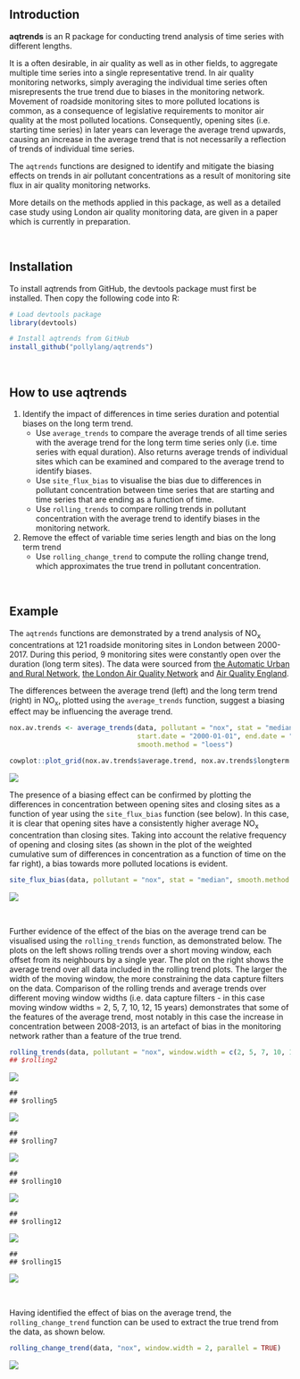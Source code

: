 
<!-- README.md is generated from README.Rmd. Please edit that file -->
Introduction
------------

**aqtrends** is an R package for conducting trend analysis of time series with different lengths.

It is a often desirable, in air quality as well as in other fields, to aggregate multiple time series into a single representative trend. In air quality monitoring networks, simply averaging the individual time series often misrepresents the true trend due to biases in the monitoring network. Movement of roadside monitoring sites to more polluted locations is common, as a consequence of legislative requirements to monitor air quality at the most polluted locations. Consequently, opening sites (i.e. starting time series) in later years can leverage the average trend upwards, causing an increase in the average trend that is not necessarily a reflection of trends of individual time series.

The `aqtrends` functions are designed to identify and mitigate the biasing effects on trends in air pollutant concentrations as a result of monitoring site flux in air quality monitoring networks.

More details on the methods applied in this package, as well as a detailed case study using London air quality monitoring data, are given in a paper which is currently in preparation.

   

Installation
------------

To install aqtrends from GitHub, the devtools package must first be installed. Then copy the following code into R:

``` r
# Load devtools package
library(devtools)

# Install aqtrends from GitHub
install_github("pollylang/aqtrends")
```

   

How to use aqtrends
-------------------

1.  Identify the impact of differences in time series duration and potential biases on the long term trend.
    -   Use `average_trends` to compare the average trends of all time series with the average trend for the long term time series only (i.e. time series with equal duration). Also returns average trends of individual sites which can be examined and compared to the average trend to identify biases.
    -   Use `site_flux_bias` to visualise the bias due to differences in pollutant concentration between time series that are starting and time series that are ending as a function of time.
    -   Use `rolling_trends` to compare rolling trends in pollutant concentration with the average trend to identify biases in the monitoring network.
2.  Remove the effect of variable time series length and bias on the long term trend
    -   Use `rolling_change_trend` to compute the rolling change trend, which approximates the true trend in pollutant concentration.

   

Example
-------

The `aqtrends` functions are demonstrated by a trend analysis of NO<sub>x</sub> concentrations at 121 roadside monitoring sites in London between 2000-2017. During this period, 9 monitoring sites were constantly open over the duration (long term sites). The data were sourced from [the Automatic Urban and Rural Network](https://uk-air.defra.gov.uk/networks/network-info?view=aurn), [the London Air Quality Network](https://www.londonair.org.uk/LondonAir/Default.aspx) and [Air Quality England](http://www.airqualityengland.co.uk/).

The differences between the average trend (left) and the long term trend (right) in NO<sub>x</sub>, plotted using the `average_trends` function, suggest a biasing effect may be influencing the average trend.

``` r
nox.av.trends <- average_trends(data, pollutant = "nox", stat = "median", 
                                start.date = "2000-01-01", end.date = "2017-12-31", data.capture = 90,
                                smooth.method = "loess")

cowplot::plot_grid(nox.av.trends$average.trend, nox.av.trends$longterm.trend, ncol = 2)
```

<img src="README-av_trends-1.png" style="display: block; margin: auto;" />

The presence of a biasing effect can be confirmed by plotting the differences in concentration between opening sites and closing sites as a function of year using the `site_flux_bias` function (see below). In this case, it is clear that opening sites have a consistently higher average NO<sub>x</sub> concentration than closing sites. Taking into account the relative frequency of opening and closing sites (as shown in the plot of the weighted cumulative sum of differences in concentration as a function of time on the far right), a bias towards more polluted locations is evident.

``` r
site_flux_bias(data, pollutant = "nox", stat = "median", smooth.method = "loess")$all
```

<img src="README-difference-1.png" style="display: block; margin: auto;" />

 

Further evidence of the effect of the bias on the average trend can be visualised using the `rolling_trends` function, as demonstrated below. The plots on the left shows rolling trends over a short moving window, each offset from its neighbours by a single year. The plot on the right shows the average trend over all data included in the rolling trend plots. The larger the width of the moving window, the more constraining the data capture filters on the data. Comparison of the rolling trends and average trends over different moving window widths (i.e. data capture filters - in this case moving window widths = 2, 5, 7, 10, 12, 15 years) demonstrates that some of the features of the average trend, most notably in this case the increase in concentration between 2008-2013, is an artefact of bias in the monitoring network rather than a feature of the true trend.

``` r
rolling_trends(data, pollutant = "nox", window.width = c(2, 5, 7, 10, 12, 15))
## $rolling2
```

<img src="README-rolling-1.png" style="display: block; margin: auto;" />

    ## 
    ## $rolling5

<img src="README-rolling-2.png" style="display: block; margin: auto;" />

    ## 
    ## $rolling7

<img src="README-rolling-3.png" style="display: block; margin: auto;" />

    ## 
    ## $rolling10

<img src="README-rolling-4.png" style="display: block; margin: auto;" />

    ## 
    ## $rolling12

<img src="README-rolling-5.png" style="display: block; margin: auto;" />

    ## 
    ## $rolling15

<img src="README-rolling-6.png" style="display: block; margin: auto;" />

 

Having identified the effect of bias on the average trend, the `rolling_change_trend` function can be used to extract the true trend from the data, as shown below.

``` r
rolling_change_trend(data, "nox", window.width = 2, parallel = TRUE)
```

<img src="README-change_trends-1.png" style="display: block; margin: auto;" />
